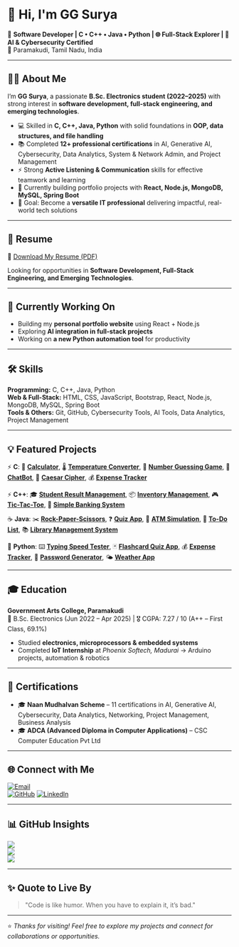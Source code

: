 # 👋 Hi, I'm GG Surya  

🚀 **Software Developer | C • C++ • Java • Python | 🌐 Full-Stack Explorer | 🤖 AI & Cybersecurity Certified**  
📍 Paramakudi, Tamil Nadu, India  

---

## 👨‍💻 About Me  

I’m **GG Surya**, a passionate **B.Sc. Electronics student (2022–2025)** with strong interest in **software development, full-stack engineering, and emerging technologies**.  

- 💻 Skilled in **C, C++, Java, Python** with solid foundations in **OOP, data structures, and file handling**  
- 📚 Completed **12+ professional certifications** in AI, Generative AI, Cybersecurity, Data Analytics, System & Network Admin, and Project Management  
- ⚡ Strong **Active Listening & Communication** skills for effective teamwork and learning  
- 🌱 Currently building portfolio projects with **React, Node.js, MongoDB, MySQL, Spring Boot**  
- 🎯 Goal: Become a **versatile IT professional** delivering impactful, real-world tech solutions  

---

## 📄 Resume  

🔗 [Download My Resume (PDF)](https://github.com/ggsurya/resume/blob/main/GG_Surya_Resume.pdf)

Looking for opportunities in **Software Development, Full-Stack Engineering, and Emerging Technologies**.

---

## 🚀 Currently Working On  
- Building my **personal portfolio website** using React + Node.js  
- Exploring **AI integration in full-stack projects**  
- Working on **a new Python automation tool** for productivity

---

## 🛠️ Skills  

**Programming:** C, C++, Java, Python  
**Web & Full-Stack:** HTML, CSS, JavaScript, Bootstrap, React, Node.js, MongoDB, MySQL, Spring Boot  
**Tools & Others:** Git, GitHub, Cybersecurity Tools, AI Tools, Data Analytics, Project Management  

---

## 💡 Featured Projects  

⚡ **C**: 📝 **[Calculator](https://github.com/ggsurya/C-Projects/tree/main/1.%20Simple%20Calculator%20App)**, 🌡️ **[Temperature Converter](https://github.com/ggsurya/C-Projects/tree/main/2.%20Temperature%20Converter)**, 🎲 **[Number Guessing Game](https://github.com/ggsurya/C-Projects/tree/main/3.%20Random%20Number%20Guessing%20Game)**, 🤖 **[ChatBot](https://github.com/ggsurya/C-Projects/tree/main/4.%20Simple%20Chat%20Bot%20Console%20App)**, 🔐 **[Caesar Cipher](https://github.com/ggsurya/C-Projects/tree/main/5.%20File%20Encryption%20Decryption%20Tool)**, 💰 **[Expense Tracker](https://github.com/ggsurya/C-Projects/tree/main/6.%20Basic%20Expense%20Tracker)**  

⚡ **C++**: 🎓 **[Student Result Management](https://github.com/ggsurya/Cpp-Projects/tree/main/1.%20Student%20Result%20Management%20System)**, 📦 **[Inventory Management](https://github.com/ggsurya/Cpp-Projects/tree/main/2.%20Inventory%20Management%20System)**, 🎮 **[Tic-Tac-Toe](https://github.com/ggsurya/Cpp-Projects/tree/main/3.%20Tic-Tac-Toe%20Game)**, 🏦 **[Simple Banking System](https://github.com/ggsurya/Cpp-Projects/tree/main/4.%20Simple%20Banking%20System)**  

☕ **Java**: ✂️ **[Rock-Paper-Scissors](https://github.com/ggsurya/Java-Projects/tree/main/1.%20Rock-Paper-Scissors%20Game)**, ❓ **[Quiz App](https://github.com/ggsurya/Java-Projects/tree/main/2.%20Quiz%20Application)**, 🏧 **[ATM Simulation](https://github.com/ggsurya/Java-Projects/tree/main/3.%20ATM%20Simulation)**, 📝 **[To-Do List](https://github.com/ggsurya/Java-Projects/tree/main/4.%20To-Do%20List%20Application)**, 📚 **[Library Management System](https://github.com/ggsurya/Java-Projects/tree/main/5.%20Library%20Management%20System)**  

🐍 **Python**: ⌨️ **[Typing Speed Tester](https://github.com/ggsurya/Python-Projects/tree/main/1.%20Typing%20Speed%20Tester)**, 🃏 **[Flashcard Quiz App](https://github.com/ggsurya/Python-Projects/tree/main/2.%20Flashcard%20Quiz%20App)**, 💰 **[Expense Tracker](https://github.com/ggsurya/Python-Projects/tree/main/3.%20Expense%20Tracker)**, 🔐 **[Password Generator](https://github.com/ggsurya/Python-Projects/tree/main/4.%20Password%20Generator)**, 🌤️ **[Weather App](https://github.com/ggsurya/Python-Projects/tree/main/5.%20Weather%20API%20(GUI))**

---

## 🎓 Education  

**Government Arts College, Paramakudi**  
📅 B.Sc. Electronics (Jun 2022 – Apr 2025) | 🎖️ CGPA: 7.27 / 10 (A++ – First Class, 69.1%)

- Studied **electronics, microprocessors & embedded systems**  
- Completed **IoT Internship** at *Phoenix Softech, Madurai* → Arduino projects, automation & robotics  

---

## 📜 Certifications  

- 🎓 **Naan Mudhalvan Scheme** – 11 certifications in AI, Generative AI, Cybersecurity, Data Analytics, Networking, Project Management, Business Analysis  
- 🎓 **ADCA (Advanced Diploma in Computer Applications)** – CSC Computer Education Pvt Ltd  

---

## 🌐 Connect with Me  

[![Email](https://img.shields.io/badge/Email-D14836?logo=gmail&logoColor=white)](mailto:ggsuryaff@gmail.com)  
[![GitHub](https://img.shields.io/badge/GitHub-100000?logo=github&logoColor=white)](https://github.com/ggsurya) 
[![LinkedIn](https://img.shields.io/badge/LinkedIn-%230077B5.svg?logo=linkedin&logoColor=white)](https://www.linkedin.com/in/g-g-surya-5aa9312b4)

---

## 📊 GitHub Insights  

![](https://github-readme-stats.vercel.app/api?username=ggsurya&theme=dark&hide_border=false&include_all_commits=true&count_private=true)  
![](https://nirzak-streak-stats.vercel.app/?user=ggsurya&theme=dark&hide_border=false)  
![](https://github-readme-stats.vercel.app/api/top-langs/?username=ggsurya&theme=dark&hide_border=false&layout=compact)  

---

## ✨ Quote to Live By  

> "Code is like humor. When you have to explain it, it’s bad."  

---

⭐ *Thanks for visiting! Feel free to explore my projects and connect for collaborations or opportunities.*  
